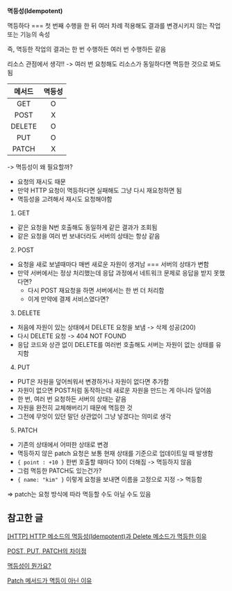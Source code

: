 **멱등성(Idempotent)**

멱등하다 === 첫 번째 수행을 한 뒤 여러 차례 적용해도 결과를 변경시키지 않는 작업 또는 기능의 속성

즉, 멱등한 작업의 결과는 한 번 수행하든 여러 번 수행하든 같음

리소스 관점에서 생각!! -> 여러 번 요청해도 리소스가 동일하다면 멱등한 것으로 봐도 됨

| 메서드 | 멱등성 |
| :----: | :----: |
|  GET   |   O    |
|  POST  |   X    |
| DELETE |   O    |
|  PUT   |   O    |
| PATCH  |   X    |

-> 멱등성이 왜 필요할까?

- 요청의 재시도 때문
- 만약 HTTP 요청이 멱등하다면 실패해도 그냥 다시 재요청하면 됨
- 멱등성을 고려해서 재시도 요청해야함

1. GET

- 같은 요청을 N번 호출해도 동일하게 같은 결과가 조회됨
- 같은 요청을 여러 번 보내더라도 서버의 상태는 항상 같음

2. POST

- 요청을 새로 보낼때마다 매번 새로운 자원이 생겨남 === 서버의 상태가 변함
- 만약 서버에서는 정상 처리했는데 응답 과정에서 네트워크 문제로 응답을 받지 못했다면?
  - 다시 POST 재요청을 하면 서버에서는 한 번 더 처리함
  - 이게 만약에 결제 서비스였다면?

3. DELETE

- 처음에 자원이 있는 상태에서 DELETE 요청을 보냄 -> 삭제 성공(200)
- 다시 DELETE 요청 -> 404 NOT FOUND
- 응답 코드와 상관 없이 DELETE를 여러번 호출해도 서버는 자원이 없는 상태를 유지함

4. PUT

- PUT은 자원을 덮어씌워서 변경하거나 자원이 없다면 추가함
- 자원이 없으면 POST처럼 동작하는데 새로운 자원을 만드는 게 아니라 덮어씀
- 한 번, 여러 번 요청하든 서버의 상태는 같음
- 자원을 완전히 교체해버리기 때문에 멱등한 것
- 그전에 무엇이 있던 말던 상관없이 그냥 넣겠다는 의미로 생각

5. PATCH

- 기존의 상태에서 어떠한 상태로 변경
- 멱등하지 않은 patch 요청은 보통 현재 상태를 기준으로 업데이트일 때 발생함
- `{ point : +10 }` 한번 호출할 때마다 10이 더해짐 -> 멱등하지 않음
- 그럼 멱등한 PATCH도 있는건가?
- `{ name: "kim" }` 이렇게 요청을 보내면 이름을 고정으로 지정 -> 멱등함

=> patch는 요청 방식에 따라 멱등할 수도 아닐 수도 있음

## 참고한 글

[[HTTP] HTTP 메소드의 멱등성(Idempotent)과 Delete 메소드가 멱등한 이유](https://mangkyu.tistory.com/251)

[POST, PUT, PATCH의 차이점](https://docs.tosspayments.com/blog/rest-api-post-put-patch#post-put-patch의-차이점)

[멱등성이 뭔가요?](https://docs.tosspayments.com/blog/what-is-idempotency#멱등성이-뭔가요)

[Patch 메서드가 멱등이 아닌 이유](https://www.inflearn.com/community/questions/110644/patch-%EB%A9%94%EC%84%9C%EB%93%9C%EA%B0%80-%EB%A9%B1%EB%93%B1%EC%9D%B4-%EC%95%84%EB%8B%8C-%EC%9D%B4%EC%9C%A0?srsltid=AfmBOop0o8AjG5J70l0hPOafimeR6oSjVIEUL_vhkGa1KoxwSQopY-Cv)

